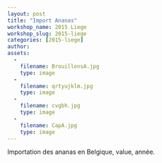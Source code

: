 ```yaml
---
layout: post
title: "Import Ananas"
workshop_name: 2015 Liege
workshop_slug: 2015-liege
categories: [2015-liege]
author:  
assets:
  -
    filename: BrouillonsA.jpg
    type: image
  -
    filename: qrtyujklm.jpg
    type: image
  -
    filename: cvgbh.jpg
    type: image
  -
    filename: CapA.jpg
    type: image
---
```

Importation des ananas en Belgique, value, année.
